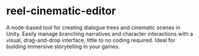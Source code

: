 # reel-cinematic-editor
A node-based tool for creating dialogue trees and cinematic scenes in Unity. Easily manage branching narratives and character interactions with a visual, drag-and-drop interface, little to no coding required. Ideal for building immersive storytelling in your games.
